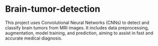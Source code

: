 # Brain-tumor-detection
This project uses Convolutional Neural Networks (CNNs) to detect and classify brain tumors from MRI images. It includes data preprocessing, augmentation, model training, and prediction, aiming to assist in fast and accurate medical diagnosis.
